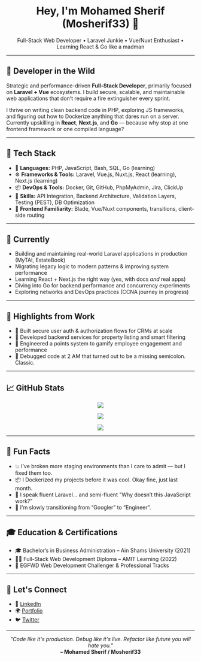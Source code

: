 <h1 align="center">Hey, I'm Mohamed Sherif (Mosherif33) 👋</h1>
<p align="center">Full-Stack Web Developer • Laravel Junkie • Vue/Nuxt Enthusiast • Learning React & Go like a madman</p>

---

## 🧰 Developer in the Wild

Strategic and performance-driven **Full-Stack Developer**, primarily focused on **Laravel + Vue** ecosystems. I build secure, scalable, and maintainable web applications that don’t require a fire extinguisher every sprint.

I thrive on writing clean backend code in PHP, exploring JS frameworks, and figuring out how to Dockerize anything that dares run on a server. Currently upskilling in **React**, **Next.js**, and **Go** — because why stop at one frontend framework or one compiled language?

---

## 🧪 Tech Stack

- 🧠 **Languages:** PHP, JavaScript, Bash, SQL, Go (learning)
- ⚙️ **Frameworks & Tools:** Laravel, Vue.js, Nuxt.js, React (learning), Next.js (learning)
- 📦 **DevOps & Tools:** Docker, Git, GitHub, PhpMyAdmin, Jira, ClickUp
- 🧱 **Skills:** API Integration, Backend Architecture, Validation Layers, Testing (PEST), DB Optimization
- 💅 **Frontend Familiarity:** Blade, Vue/Nuxt components, transitions, client-side routing

---

## 📍 Currently

- Building and maintaining real-world Laravel applications in production (MyTAI, EstateBook)
- Migrating legacy logic to modern patterns & improving system performance
- Learning React + Next.js the right way (yes, with docs *and* real apps)
- Diving into Go for backend performance and concurrency experiments
- Exploring networks and DevOps practices (CCNA journey in progress)

---

## 📌 Highlights from Work

- 🔐 Built secure user auth & authorization flows for CRMs at scale
- 🏢 Developed backend services for property listing and smart filtering
- 🎯 Engineered a points system to gamify employee engagement and performance
- 🧠 Debugged code at 2 AM that turned out to be a missing semicolon. Classic.

---

## 📈 GitHub Stats

<p align="center">
  <img src="https://github-readme-stats.vercel.app/api?username=Mosherif33&show_icons=true&theme=radical&count_private=true" />
</p>

<p align="center">
  <img src="https://github-readme-streak-stats.herokuapp.com?user=Mosherif33&theme=radical" />
</p>

<p align="center">
  <img src="https://github-readme-activity-graph.cyclic.app/graph?username=Mosherif33&theme=dracula&hide_border=true" />
</p>

---

## 👀 Fun Facts

- 💥 I’ve broken more staging environments than I care to admit — but I fixed them too.
- 📦 I Dockerized my projects before it was cool. Okay fine, just last month.
- 🤖 I speak fluent Laravel... and semi-fluent "Why doesn’t this JavaScript work?"
- 🧠 I'm slowly transitioning from “Googler” to “Engineer”.

---

## 🎓 Education & Certifications

- 🎓 Bachelor’s in Business Administration – Ain Shams University (2021)
- 🧑‍💻 Full-Stack Web Development Diploma – AMIT Learning (2022)
- 🥇 EGFWD Web Development Challenger & Professional Tracks

---

## 🚀 Let's Connect

- 🔗 [LinkedIn](https://linkedin.com/in/mosherif33)
- 🌍 [Portfolio](https://your-portfolio-link.com)
- 🐦 [Twitter](https://twitter.com/yourhandle)

---

<p align="center">
  <i>"Code like it's production. Debug like it's live. Refactor like future you will hate you."</i><br/>
  <b>– Mohamed Sherif / Mosherif33</b>
</p>
